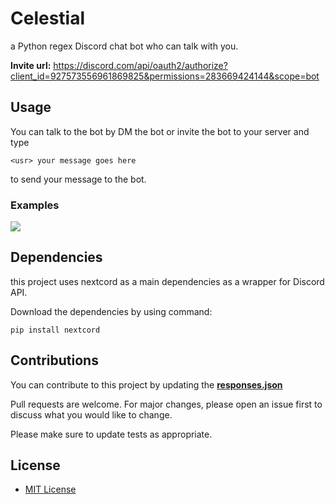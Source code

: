 # Celestial

a Python regex Discord chat bot who can talk with you.

**Invite url:** https://discord.com/api/oauth2/authorize?client_id=927573556961869825&permissions=283669424144&scope=bot

## Usage

You can talk to the bot by DM the bot or invite the bot to your server and type

```
<usr> your message goes here
```

to send your message to the bot.
### Examples

<img src = https://github.com/StrixzIV/Celestial/raw/master/Preview.png />

## Dependencies

this project uses nextcord as a main dependencies as a wrapper for Discord API.

Download the dependencies by using command:

```
pip install nextcord
```

## Contributions

You can contribute to this project by updating the **[responses.json](https://github.com/StrixzIV/Celestial/blob/master/responses.json)**

Pull requests are welcome. For major changes, please open an issue first to discuss what you would like to change.

Please make sure to update tests as appropriate.

## License
* [MIT License](https://github.com/StrixzIV/Celestial/blob/master/LICENSE)
